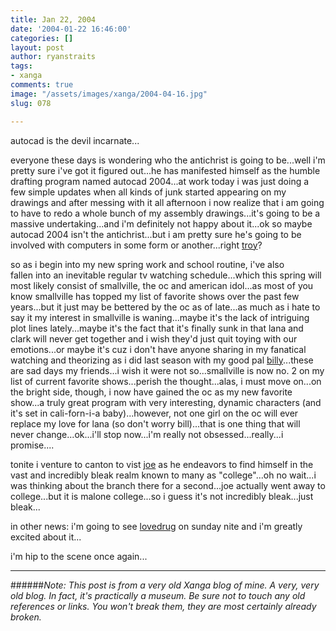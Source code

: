 ```yaml
---
title: Jan 22, 2004
date: '2004-01-22 16:46:00'
categories: []
layout: post
author: ryanstraits
tags:
- xanga
comments: true
image: "/assets/images/xanga/2004-04-16.jpg"
slug: 078

---
```

autocad is the devil incarnate...

<!-- break -->

everyone these days is wondering who the antichrist is going to be...well i'm pretty sure i've got it figured out...he has manifested himself as the humble drafting program named autocad 2004...at work today i was just doing a few simple updates when all kinds of junk started appearing on my drawings and after messing with it all afternoon i now realize that i am going to have to redo a whole bunch of my assembly drawings...it's going to be a massive undertaking...and i'm definitely not happy about it...ok so maybe autocad 2004 isn't the antichrist...but i am pretty sure he's going to be involved with computers in some form or another...right <a href="http://www.xanga.com/abertroyle" target="_blank">troy</a>?

so as i begin into my new spring work and school routine, i've also fallen into an inevitable regular tv watching schedule...which this spring will most likely consist of smallville, the oc and american idol...as most of you know smallville has topped my list of favorite shows over the past few years...but it just may be bettered by the oc as of late...as much as i hate to say it my interest in smallville is waning...maybe it's the lack of intriguing plot lines lately...maybe it's the fact that it's finally sunk in that lana and clark will never get together and i wish they'd just quit toying with our emotions...or maybe it's cuz i don't have anyone sharing in my fanatical watching and theorizing as i did last season with my good pal <a href="http://www.xanga.com/unsubscribe" target="_blank">billy</a>...these are sad days my friends...i wish it were not so...smallville is now no. 2 on my list of current favorite shows...perish the thought...alas, i must move on...on the bright side, though, i now have gained the oc as my new favorite show...a truly great program with very interesting, dynamic characters (and it's set in cali-forn-i-a baby)...however, not one girl on the oc will ever replace my love for lana (so don't worry bill)...that is one thing that will never change...ok...i'll stop now...i'm really not obsessed...really...i promise....

tonite i venture to canton to vist <a href="http://www.xanga.com/averagejoe" target="_blank">joe</a> as he endeavors to find himself in the vast and incredibly bleak realm known to many as "college"...oh no wait...i was thinking about the branch there for a second...joe actually went away to college...but it is malone college...so i guess it's not incredibly bleak...just bleak...

in other news: i'm going to see <a href="http://www.lovedrugmusic.com" target="_blank">lovedrug</a> on sunday nite and i'm greatly excited about it...

i'm hip to the scene once again...

---

######*Note: This post is from a very old Xanga blog of mine. A very, very old blog. In fact, it's practically a museum. Be sure not to touch any old references or links. You won't break them, they are most certainly already broken.*